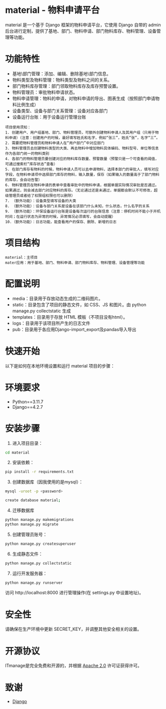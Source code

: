 # material - 物料申请平台

material 是一个基于 Django 框架的物料申请平台，它使用 Django 自带的 admin 后台进行定制，提供了基地、部门、物料申请、部门物料库存、物料管理、设备管理等功能。

# 功能特性

- 基地\部门管理：添加、编辑、删除基地\部门信息。
- 物料类型及物料管理：物料类型及物料之间的关系。
- 部门物料库存管理：部门领取物料库存及库存预警设置。
- 物料管理员：审批物料申请状态。
- 物料申请管理：物料的申请，对物料申请的导出、图表生成（按照部门申请物料比例生成）
- 设备类型、设备与部门关系管理：设备对应各部门
- 设备运行台账：用于设备运行管理台账

```textmate
项目使用须知：
1. 创建用户、用户组基地、部门、物料管理员，可额外创建物料申请人及其用户组（只用于物料申请）（注意：创建用户的时候，最好填写姓氏和名字，例如“张三”，姓氏“张”，名字“三”。
2. 需要把物料管理员和物料申请人在“用户部门”中对应部门
3. 物料管理员去创建物料类型的大类、再去物料中增加物料具体编码、物料型号、单位等信息作为各部门统一的物料类别
4. 各部门的物料管理员要创建对应的物料库存数量、预警数量（预警只是一个可查看的阈值，可通过搜索栏“库存状态”查看）
5. 在部门库存有物料的时候，物料申请人员可以去申请物料，选择本部门的审批人，填写对应字段，在物料申请项中选择部门库存的物料，输入数量，保存（如果输入的数量高于了部门物料的库存，会自动告警）
6. 物料管理员在物料申请的表单中查看审批中的物料申请，根据单据实际情况审批是否通过。如果通过，则会减去部门对应物料的库存。（无论通过还是未通过，单据都会默认不可修改，超级管理员或者给了权限组权限也可以删除）
7. （额外功能）：设备类型填写设备的大类
8. （额外功能）：设备与部门关系是设备在该部门什么未知，什么状态，什么名字的关系
9. （额外功能）：环保设备运行台账是设备每次运行的台账信息（注意：停机时间不能小于开机时间；在运行状态为异常的时候，异常情况必须填写，会自动提醒）
10.（额外功能）：日志功能，能查看用户的保存、删除、新增的日志
```

# 项目结构

```textmate
material：主项目
mater应用：用于基地、部门、物料申请、部门物料库存、物料管理、设备管理等功能
```
# 配置说明

- media：目录用于存放动态生成的二维码图片。
- static：目录包含了项目的静态文件，如 CSS、JS 和图片。由 python manage.py collectstatic 生成
- templates：目录用于存放 HTML 模板（不项目没有html）。
- logs：目录用于该项目所产生的日志文件
- pub：目录用于各应用Django-import_export及pandas导入导出

# 快速开始

以下是如何在本地环境设置和运行 material 项目的步骤：

# 环境要求

- Python==3.11.7
- Django==4.2.7
# 安装步骤

1. 进入项目目录：

```sh
cd material
```

2. 安装依赖：

```sh
pip install -r requirements.txt
```

3. 创建数据库（因我使用的是mysql）：

```sh
mysql -uroot -p <password>
```

```sh
create database material;
```

4. 迁移数据库

```sh
python manage.py makemigrations
python manage.py migrate
```

5. 创建管理员账号：

```sh
python manage.py createsuperuser
```

6. 生成静态文件：

```sh
python manage.py collectstatic
```

7. 运行开发服务器：

```sh
python manage.py runserver
```

访问 http://localhost:8000 进行管理操作(在 settings.py 中设置地址)。


# 安全性

请确保在生产环境中更新 SECRET_KEY，并调整其他安全相关的设置。

# 开源协议

ITmanage是完全免费和开源的，并根据 [Apache 2.0](https://www.apache.org/licenses/LICENSE-2.0) 许可证获得许可。

# 致谢

- [Django](https://www.djangoproject.com/)
